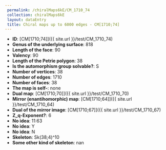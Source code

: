 ```yaml
--- 
 permalink: /chiralMaps6kE/CM_1710_74 
 collection: chiralMaps6kE
 layout: dataEntry
 title: Chiral maps up to 6000 edges - CM[1710;74]
---
```


- **ID**: [CM[1710;74]]({{ site.url }}/test/CM_1710_74)
- **Genus of the underlying surface**: 818
- **Length of the face**: 90
- **Valency**: 90
- **Length of the Petrie polygon**: 38
- **Is the automorphism group solvable?**: S
- **Number of vertices**: 38
- **Number of edges**: 1710
- **Number of faces**: 38
- **The map is self-**: none
- **Dual map**: [CM[1710;70]]({{ site.url }}/test/CM_1710_70)
- **Mirror (enantihomorphic) map**: [CM[1710;64]]({{ site.url }}/test/CM_1710_64)
- **Dual of the mirror image**: [CM[1710;67]]({{ site.url }}/test/CM_1710_67)
- **Z_q-Exponent?**: 6
- **No idea**:  11:63
- **No idea**: Y
- **No idea**: N
- **Skeleton**: Sk(38;4)^10
- **Some other kind of skeleton**: nan
